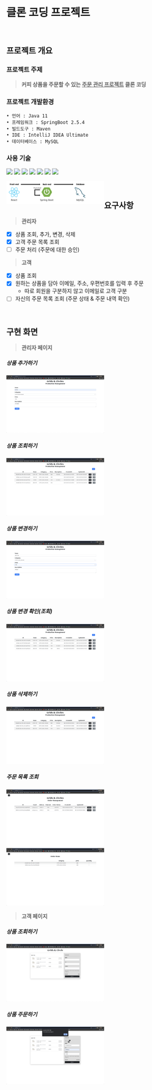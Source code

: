 # 클론 코딩 프로젝트

<br/>

## 프로젝트 개요 

### 프로젝트 주제

> **커피 상품을 주문할 수 있는 <u>주문 관리 프로젝트</u> 클론 코딩**

### 프로젝트 개발환경

```
• 언어 : Java 11
• 프레임워크 : SpringBoot 2.5.4
• 빌드도구 : Maven
• IDE : IntelliJ IDEA Ultimate
• 데이터베이스 : MySQL
```

### 사용 기술

<p align="left">
  <img src="https://img.shields.io/badge/Java-007396?style=flat-square&logo=Java&logoColor=white&style=flat"/></a>
  <img src="https://img.shields.io/badge/Spring Boot-6DB33F?style=flat-square&logo=Spring&logoColor=white&style=flat"/></a>
  <img src="https://img.shields.io/badge/MySQL-4479A1?style=flat-square&logo=MySQL&logoColor=white&style=flat"/>
  <img src="https://img.shields.io/badge/JavaScript-f7df1e?style=flat-square&logo=javascript&logoColor=white&style=flat"/></a>
	<img src="https://img.shields.io/badge/React.js-61DAFB?style=flat-square&logo=React&logoColor=white&style=flat"/></a>
  <img src="https://img.shields.io/badge/HTML5-e34f26?style=flat-square&logo=html5&logoColor=white&style=flat"/></a>
  <img src="https://img.shields.io/badge/CSS3-1572B6?style=flat-square&logo=css3&logoColor=white&style=flat"/></a>
</p>
<img src="images/archi3.png" alt="archi" style="zoom:25%;" align="left" />

<br/>

## 요구사항 

> **관리자**

- [x] 상품 조회, 추가, 변경, 삭제
- [x] 고객 주문 목록 조회
- [ ] 주문 처리 (주문에 대한 승인)

> **고객**

- [x] 상품 조회
- [x] 원하는 상품을 담아 이메일, 주소, 우편번호를 입력 후 주문
  - 따로 회원을 구분하지 않고 이메일로 고객 구분
- [ ] 자신의 주문 목록 조회 (주문 상태 & 주문 내역 확인)

<!-- ![architecture](images/archi.png)-->

<br/>

## 구현 화면

> **관리자 페이지**

##### 상품 추가하기

<img src="images/add.png" alt="add" style="zoom:25%;" />

##### 상품 조회하기

<img src="images/select1.png" alt="select1" style="zoom:25%;" />

##### 상품 변경하기

<img src="images/update1.png" alt="update" style="zoom:25%;" />

##### 상품 변경 확인(조회)

<img src="images/select2.png" alt="select2" style="zoom:25%;" />

##### 상품 삭제하기

<img src="images/delete.png" alt="delete" style="zoom:25%;" />

##### 주문 목록 조회

<img src="images/order-list.png" alt="order-list" style="zoom:25%;" />

<img src="images/order-items.png" alt="order-items" style="zoom:25%;" />

> **고객 페이지**

##### 상품 조회하기

<img src="images/c-select.png" alt="c-select" style="zoom:25%;" />

##### 상품 주문하기

<img src="images/order.png" alt="order" style="zoom:25%;" />
